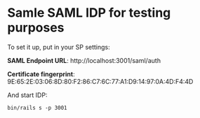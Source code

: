 # Samle SAML IDP for testing purposes

To set it up, put in your SP settings:

**SAML Endpoint URL**: http://localhost:3001/saml/auth

**Certificate fingerprint**: 9E:65:2E:03:06:8D:80:F2:86:C7:6C:77:A1:D9:14:97:0A:4D:F4:4D

And start IDP:

```
bin/rails s -p 3001
```
